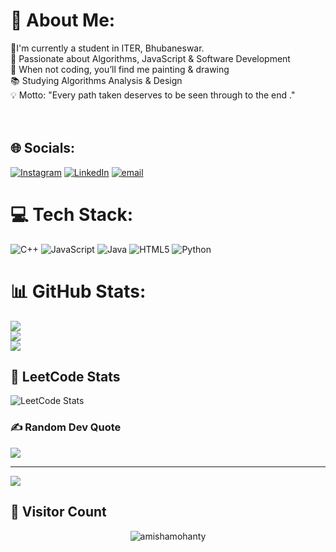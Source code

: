 # 💫 About Me:
🔭I'm currently a student in ITER, Bhubaneswar.<br>🚀 Passionate about Algorithms, JavaScript & Software Development<br>🎨 When not coding, you’ll find me painting & drawing<br>📚 Studying Algorithms Analysis & Design<br>💡 Motto: "Every path taken deserves to be seen through to the end ."<br><br><br> 


## 🌐 Socials:
[![Instagram](https://img.shields.io/badge/Instagram-%23E4405F.svg?logo=Instagram&logoColor=white)](https://instagram.com/amishaaaaa.m) [![LinkedIn](https://img.shields.io/badge/LinkedIn-%230077B5.svg?logo=linkedin&logoColor=white)](https://linkedin.com/in/amisha-moahnty-5a066a344) [![email](https://img.shields.io/badge/Email-D14836?logo=gmail&logoColor=white)](mailto:amishamohanty1481@gmail.com) 

# 💻 Tech Stack:
![C++](https://img.shields.io/badge/c++-%2300599C.svg?style=flat-square&logo=c%2B%2B&logoColor=white) ![JavaScript](https://img.shields.io/badge/javascript-%23323330.svg?style=flat-square&logo=javascript&logoColor=%23F7DF1E) ![Java](https://img.shields.io/badge/java-%23ED8B00.svg?style=flat-square&logo=openjdk&logoColor=white) ![HTML5](https://img.shields.io/badge/html5-%23E34F26.svg?style=flat-square&logo=html5&logoColor=white) ![Python](https://img.shields.io/badge/python-3670A0?style=flat-square&logo=python&logoColor=ffdd54)
# 📊 GitHub Stats:
![](https://github-readme-stats.vercel.app/api?username=Amy1481&theme=radical&hide_border=false&include_all_commits=false&count_private=false)<br/>
![](https://nirzak-streak-stats.vercel.app/?user=Amy1481&theme=radical&hide_border=false)<br/>
![](https://github-readme-stats.vercel.app/api/top-langs/?username=Amy1481&theme=radical&hide_border=false&include_all_commits=false&count_private=false&layout=compact)

## 🧠 LeetCode Stats

![LeetCode Stats](https://leetcard.jacoblin.cool/Amy1481&theme=radical&hide_border=false&include_all_commits=false&count_private=false&layout=compact)
### ✍️ Random Dev Quote
![](https://quotes-github-readme.vercel.app/api?type=horizontal&theme=radical)

---
[![](https://visitcount.itsvg.in/api?id=Amy1481&icon=0&color=0)](https://visitcount.itsvg.in)

<!-- Proudly created with GPRM ( https://gprm.itsvg.in ) -->



<h2>🔭 Visitor Count</h2>

<p align="center">
  <img src="https://komarev.com/ghpvc/?username=Amy1481&label=Profile%20views&color=0e75b6&style=flat" alt="amishamohanty" />
</p>







